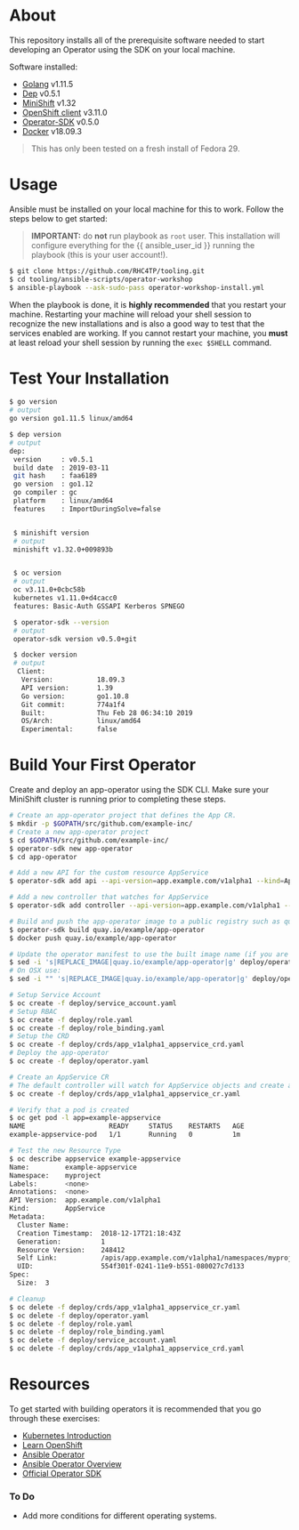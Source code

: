 # About

This repository installs all of the prerequisite software needed to start developing an Operator using the SDK on your local machine.

Software installed:

* [Golang](https://golang.org/doc/install) v1.11.5
* [Dep](https://github.com/golang/dep) v0.5.1
* [MiniShift](https://docs.okd.io/latest/minishift/getting-started/installing.html) v1.32
* [OpenShift client](https://docs.okd.io/latest/cli_reference/get_started_cli.html) v3.11.0
* [Operator-SDK](https://github.com/operator-framework/operator-sdk) v0.5.0
* [Docker](https://docs.docker.com/install/) v18.09.3

> This has only been tested on a fresh install of Fedora 29.

# Usage

Ansible must be installed on your local machine for this to work. Follow the steps below to get started:

> **IMPORTANT:** do **not** run playbook as `root` user. This installation will configure everything for the {{ ansible_user_id }} running the playbook (this is your user account!).

```bash
$ git clone https://github.com/RHC4TP/tooling.git
$ cd tooling/ansible-scripts/operator-workshop
$ ansible-playbook --ask-sudo-pass operator-workshop-install.yml
```

When the playbook is done, it is **highly recommended** that you restart your machine. Restarting your machine will reload your shell session to recognize the new installations and is also a good way to test that the services enabled are working. If you cannot restart your machine, you **must** at least reload your shell session by running the `exec $SHELL` command.

# Test Your Installation

```bash
$ go version
# output
go version go1.11.5 linux/amd64

$ dep version
# output
dep:
 version     : v0.5.1
 build date  : 2019-03-11
 git hash    : faa6189
 go version  : go1.12
 go compiler : gc
 platform    : linux/amd64
 features    : ImportDuringSolve=false


 $ minishift version
 # output
 minishift v1.32.0+009893b


 $ oc version
 # output
 oc v3.11.0+0cbc58b
 kubernetes v1.11.0+d4cacc0
 features: Basic-Auth GSSAPI Kerberos SPNEGO

 $ operator-sdk --version
 # output
 operator-sdk version v0.5.0+git

 $ docker version
 # output
  Client:
   Version:           18.09.3
   API version:       1.39
   Go version:        go1.10.8
   Git commit:        774a1f4
   Built:             Thu Feb 28 06:34:10 2019
   OS/Arch:           linux/amd64
   Experimental:      false

```

# Build Your First Operator

Create and deploy an app-operator using the SDK CLI. Make sure your MiniShift cluster is running prior to completing these steps.

```bash
# Create an app-operator project that defines the App CR.
$ mkdir -p $GOPATH/src/github.com/example-inc/
# Create a new app-operator project
$ cd $GOPATH/src/github.com/example-inc/
$ operator-sdk new app-operator
$ cd app-operator

# Add a new API for the custom resource AppService
$ operator-sdk add api --api-version=app.example.com/v1alpha1 --kind=AppService

# Add a new controller that watches for AppService
$ operator-sdk add controller --api-version=app.example.com/v1alpha1 --kind=AppService

# Build and push the app-operator image to a public registry such as quay.io
$ operator-sdk build quay.io/example/app-operator
$ docker push quay.io/example/app-operator

# Update the operator manifest to use the built image name (if you are performing these steps on OSX, see note below)
$ sed -i 's|REPLACE_IMAGE|quay.io/example/app-operator|g' deploy/operator.yaml
# On OSX use:
$ sed -i "" 's|REPLACE_IMAGE|quay.io/example/app-operator|g' deploy/operator.yaml

# Setup Service Account
$ oc create -f deploy/service_account.yaml
# Setup RBAC
$ oc create -f deploy/role.yaml
$ oc create -f deploy/role_binding.yaml
# Setup the CRD
$ oc create -f deploy/crds/app_v1alpha1_appservice_crd.yaml
# Deploy the app-operator
$ oc create -f deploy/operator.yaml

# Create an AppService CR
# The default controller will watch for AppService objects and create a pod for each CR
$ oc create -f deploy/crds/app_v1alpha1_appservice_cr.yaml

# Verify that a pod is created
$ oc get pod -l app=example-appservice
NAME                     READY     STATUS    RESTARTS   AGE
example-appservice-pod   1/1       Running   0          1m

# Test the new Resource Type
$ oc describe appservice example-appservice
Name:         example-appservice
Namespace:    myproject
Labels:       <none>
Annotations:  <none>
API Version:  app.example.com/v1alpha1
Kind:         AppService
Metadata:
  Cluster Name:        
  Creation Timestamp:  2018-12-17T21:18:43Z
  Generation:          1
  Resource Version:    248412
  Self Link:           /apis/app.example.com/v1alpha1/namespaces/myproject/appservices/example-appservice
  UID:                 554f301f-0241-11e9-b551-080027c7d133
Spec:
  Size:  3

# Cleanup
$ oc delete -f deploy/crds/app_v1alpha1_appservice_cr.yaml
$ oc delete -f deploy/operator.yaml
$ oc delete -f deploy/role.yaml
$ oc delete -f deploy/role_binding.yaml
$ oc delete -f deploy/service_account.yaml
$ oc delete -f deploy/crds/app_v1alpha1_appservice_crd.yaml
```

# Resources

To get started with building operators it is recommended that you go through these exercises:

* [Kubernetes Introduction](https://www.katacoda.com/courses/kubernetes)
* [Learn OpenShift](https://learn.openshift.com/)
* [Ansible Operator](https://learn.openshift.com/ansibleop)
* [Ansible Operator Overview](https://learn.openshift.com/ansibleop/ansible-operator-overview/)
* [Official Operator SDK](https://github.com/operator-framework/operator-sdk)


### To Do
* Add more conditions for different operating systems.
